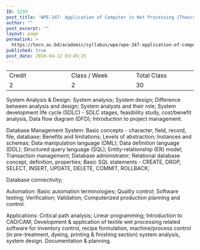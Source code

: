 ```yaml
---
ID: 1239
post_title: 'WPE-347: Application of Computer in Wet Processing (Theory)'
author: ""
post_excerpt: ""
layout: page
permalink: >
  https://tecn.ac.bd/academic/syllabus/wpe/wpe-347-application-of-computer-in-wet-processing-theory
published: true
post_date: 2018-04-12 03:45:25
---
```

<table width="631">
<tbody>
<tr>
<td width="207">Credit</td>
<td width="220">Class / Week</td>
<td width="204">Total Class</td>
</tr>
<tr>
<td width="207">2</td>
<td width="220">2</td>
<td width="204">30</td>
</tr>
</tbody>
</table>
System Analysis &amp; Design: System analysis; System design; Difference between analysis and design; System analysts and their role; System development life cycle (SDLC) - SDLC stages, feasibility study, cost/benefit analysis, Data flow diagram (DFD); Introduction to project management.

Database Management System: Basic concepts - character, field, record, file, database; Benefits and limitations; Levels of abstraction; Instances and schemas; Data manipulation language (DML); Data definition language (DDL); Structured query language (SQL); Entity-relationship (ER) model; Transaction management; Database administrator; Relational database concept, definition, properties; Basic SQL statements - CREATE, DROP, SELECT, INSERT, UPDATE, DELETE, COMMIT, ROLLBACK;

Database connectivity;

Automation: Basic automation terminologies; Quality control; Software testing; Verification; Validation; Computerized production planning and control.

Applications: Critical path analysis; Linear programming; Introduction to CAD/CAM; Development &amp; application of textile wet processing related software for inventory control, recipe formulation, machine/process control (in pre-treatment, dyeing, printing &amp; finishing section) system analysis, system design. Documentation &amp; planning.